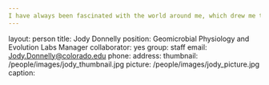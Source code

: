 ```yaml
---  
I have always been fascinated with the world around me, which drew me to science.  My experience lies mainly in microbiology, molecular biology, and analytical chemistry.  I've been fortunate to work in many interesting fields including environmental remediation, renewable and sustainable energy, and studying the microbial communities found in ecosystems as well as the human microbiome.  I am thrilled to be part of the Kopf/Wing labs where I can apply my unique skill set while learning even more about our amazing world. 
---
```

layout: person
title: Jody Donnelly
position: Geomicrobial Physiology and Evolution Labs Manager
collaborator: yes
group: staff
email: Jody.Donnelly@colorado.edu
phone:
address:
thumbnail: /people/images/jody_thumbnail.jpg
picture:  /people/images/jody_picture.jpg
caption:  


